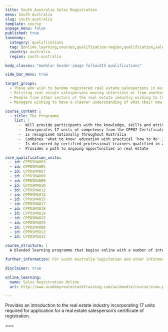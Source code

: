 ```yaml
---
title: South Australia Sales Registration
menu: South Australia
slug: south-australia
template: course
onpage_menu: false
published: true
taxonomy:
  category: qualifications
  tag: [online_learning,courses,qualification-region,qualification,sales registration,sales,sales consultants,south australia]
  country: australia
  region: south-australia

body_classes: "modular header-image fullwidth qualifications"

side_bar_menu: true

target_groups:
  - Those who wish to become registered real estate salespersons in Australia
  - Existing real estate salespersons moving interstate or from another country wishing to register as a salesperson
  - People from other sectors of the real estate industry wishing to further develop their knowledge or skills in specific areas
  - Managers wishing to have a clearer understanding of what their new recruits are learning

course_content :
  - title: The Programme
    list: |
      -  Will provide participants with the knowledge, skills and attitudes to build a successful career in real estate sales
      -  Incorporates 17 units of competency from the CPP07 Certificate IV in Property Services (Real Estate)
      -  Is recognised nationally throughout Australia
      -  Combines 'what to know' education with practical 'how to do' instruction
      -  Is delivered by certified professional trainers qualified in accelerated learning techniques to enhance learning retention and student engagement
      -  Provides a path to ongoing opportunities in real estate

core_qualification_units:
  - id: CPPDSM4003
  - id: CPPDSM4005
  - id: CPPDSM4007
  - id: CPPDSM4008
  - id: CPPDSM4009
  - id: CPPDSM4010
  - id: CPPDSM4012
  - id: CPPDSM4014
  - id: CPPDSM4015
  - id: CPPDSM4017
  - id: CPPDSM4018
  - id: CPPDSM4019
  - id: CPPDSM4022
  - id: CPPDSM4079
  - id: CPPDSM4080
  - id: CPPDSM5012
  - id: CPPDSM5032

course_structure: |
  A blended learning programme that begins online with a number of interactive tasks that you can do from your own computer. This is followed by 8 days in the Academy Training Centre that includes application of knowledge gained and one-on-one guidance to help you achieve success.

further_information: For South Australia legislation and other information visit [Office of Business and Consumer Affairs](http://www.cbs.sa.gov.au/).

disclaimer: true

online_learning:
  name: Sales Registration Online
  url: http://www.academyrealestatetraining.com/au/moodle/course/view.php?id=127

---
```


Provides an introduction to the real estate industry incorporating 17 units required for application for a real estate salesperson’s certificate of registration.

===
